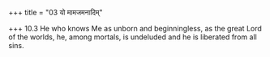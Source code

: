 +++
title = "03 यो मामजमनादिम्"

+++
10.3 He who knows Me as unborn and beginningless, as the great Lord of
the worlds, he, among mortals, is undeluded and he is liberated from all
sins.
